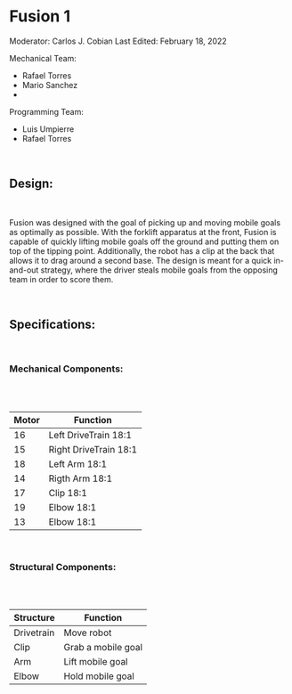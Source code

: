 # Fusion 1

Moderator: Carlos J. Cobian
Last Edited: February 18, 2022

Mechanical Team:
* Rafael Torres
* Mario Sanchez
* 

Programming Team:
* Luis Umpierre
* Rafael Torres


<br>

## Design:

<!-- <img    src="../../images/Scorpio-1.jpg" -->
<!--         title="Scorpio" -->
<!--         width="60%" -->
<!--         height="60%"   /> -->

<br>

Fusion was designed with the goal of picking up and moving mobile goals as optimally as possible. With the forklift apparatus at the front, Fusion is capable of quickly lifting mobile goals off the ground and putting them on top of the tipping point. Additionally, the robot has a clip at the back that allows it to drag around a second base. The design is meant for a quick in-and-out strategy, where the driver steals mobile goals from the opposing team in order to score them.

<br>

## Specifications:

<br>

### Mechanical Components:

<br>
<!-- Describe the motors, gear ratios, and gear cartridges -->
<br>

| Motor | Function |
|-------|-------------|
| 16 | Left DriveTrain 18:1 |
| 15 | Right DriveTrain 18:1 |
| 18 | Left Arm 18:1 |
| 14 | Rigth Arm 18:1 |
| 17 | Clip 18:1 |
| 19 | Elbow 18:1 | 
| 13 | Elbow 18:1 |

<br>

### Structural Components:

<br>
<!-- Describe the different apparatuses, parts, function -->
<br>

| Structure | Function |
|-------|-------------|
| Drivetrain | Move robot |
| Clip | Grab a mobile goal |
| Arm | Lift mobile goal |
| Elbow | Hold mobile goal |


<br>

